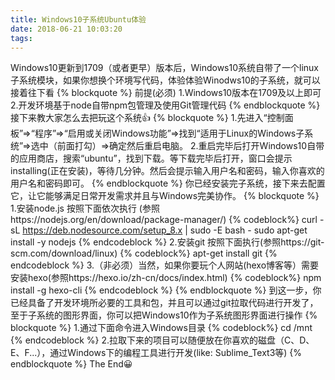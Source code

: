 ```yaml
---
title: Windows10子系统Ubuntu体验
date: 2018-06-21 10:03:20
tags:
---
```

Windows10更新到1709（或者更早）版本后，Windows10系统自带了一个linux子系统模块，如果你想换个环境写代码，体验体验Winodws10的子系统，就可以接着往下看
{% blockquote %}
前提(必须)
1.Windows10版本在1709及以上即可
2.开发环境基于node自带npm包管理及使用Git管理代码
{% endblockquote %}
接下来教大家怎么去把玩这个系统👍
{% blockquote %}
1.先进入“控制面板”=>“程序”=>“启用或关闭Windows功能”=>找到“适用于Linux的Windows子系统”=>选中（前面打勾）=>确定然后重启电脑。
2.重启完毕后打开Windows10自带的应用商店，搜索“ubuntu”，找到下载。等下载完毕后打开，窗口会提示installing(正在安装)，等待几分钟。然后会提示输入用户名和密码，输入你喜欢的用户名和密码即可。
{% endblockquote %}
你已经安装完子系统，接下来去配置它，让它能够满足日常开发需求并且与Windows完美协作。
{% blockquote %}
1.安装node.js 按照下面依次执行 (参照https://nodejs.org/en/download/package-manager/)
{% codeblock%}
curl -sL https://deb.nodesource.com/setup_8.x | sudo -E bash -
sudo apt-get install -y nodejs
{% endcodeblock %}
2.安装git 按照下面执行(参照https://git-scm.com/download/linux)
{% codeblock%}
apt-get install git
{% endcodeblock %}
3.（非必须）当然，如果你要玩个人网站(hexo博客等）需要安装hexo(参照https://hexo.io/zh-cn/docs/index.html)
{% codeblock%}
npm install -g hexo-cli
{% endcodeblock %}
{% endblockquote %}
到这一步，你已经具备了开发环境所必要的工具和包，并且可以通过git拉取代码进行开发了，至于子系统的图形界面，你可以把Windows10作为子系统图形界面进行操作
{% blockquote %}
1.通过下面命令进入Windows目录
{% codeblock%}
cd /mnt
{% endcodeblock %}
2.拉取下来的项目可以随便放在你喜欢的磁盘（C、D、E、F...），通过Windows下的编程工具进行开发(like: Sublime_Text3等)
{% endblockquote %}
The End😀
